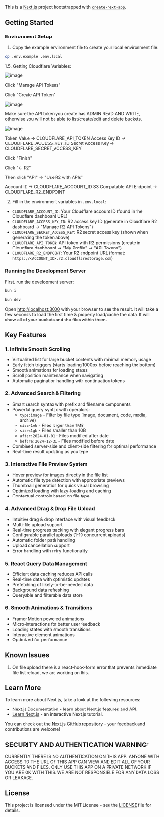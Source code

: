 This is a [Next.js](https://nextjs.org) project bootstrapped with [`create-next-app`](https://nextjs.org/docs/app/api-reference/cli/create-next-app).

## Getting Started

### Environment Setup

1. Copy the example environment file to create your local environment file:

```bash
cp .env.example .env.local
```
1.5. Getting Cloudflare Variables:

![image](https://github.com/user-attachments/assets/e60fd733-4afa-4ed9-b569-9fafea487896)

Click "Manage API Tokens"

Click "Create API Token"

![image](https://github.com/user-attachments/assets/2e1c73b6-9c0f-4182-818e-bf6e1a8e7985)

Make sure the API token you create has ADMIN READ AND WRITE, otherwise you will not be able to list/create/edit and delete buckets. 

![image](https://github.com/user-attachments/assets/40a8e3e2-5acb-4f71-b9fa-0d33655f1223)

Token Value -> CLOUDFLARE_API_TOKEN
Access Key ID -> CLOUDFLARE_ACCESS_KEY_ID
Secret Access Key -> CLOUDFLARE_SECRET_ACCESS_KEY

Click "Finish"

Click "← R2"

Then click "API" -> "Use R2 with APIs"

Account ID -> CLOUDFLARE_ACCOUNT_ID
S3 Compatable API Endpoint -> CLOUDFLARE_R2_ENDPOINT

2. Fill in the environment variables in `.env.local`:

- `CLOUDFLARE_ACCOUNT_ID`: Your Cloudflare account ID (found in the Cloudflare dashboard URL)
- `CLOUDFLARE_ACCESS_KEY_ID`: R2 access key ID (generate in Cloudflare R2 dashboard → "Manage R2 API Tokens")
- `CLOUDFLARE_SECRET_ACCESS_KEY`: R2 secret access key (shown when generating the token above)
- `CLOUDFLARE_API_TOKEN`: API token with R2 permissions (create in Cloudflare dashboard → "My Profile" → "API Tokens")
- `CLOUDFLARE_R2_ENDPOINT`: Your R2 endpoint URL (format: `https://<ACCOUNT_ID>.r2.cloudflarestorage.com`)

### Running the Development Server

First, run the development server:

```bash
bun i

bun dev
```

Open [http://localhost:3000](http://localhost:3000) with your browser to see the result. It will take a few seconds to load the first time & properly load/cache the data. It will show all of your buckets and the files within them.

## Key Features

### 1. Infinite Smooth Scrolling
- Virtualized list for large bucket contents with minimal memory usage
- Early fetch triggers (starts loading 1000px before reaching the bottom)
- Smooth animations for loading states
- Scroll position maintenance when navigating
- Automatic pagination handling with continuation tokens

### 2. Advanced Search & Filtering
- Smart search syntax with prefix and filename components
- Powerful query syntax with operators:
  - `type:image` - Filter by file type (image, document, code, media, archive)
  - `size>1mb` - Files larger than 1MB
  - `size<1gb` - Files smaller than 1GB
  - `after:2024-01-01` - Files modified after date
  - `before:2024-12-31` - Files modified before date
- Combined server-side and client-side filtering for optimal performance
- Real-time result updating as you type

### 3. Interactive File Preview System
- Hover preview for images directly in the file list
- Automatic file type detection with appropriate previews
- Thumbnail generation for quick visual browsing
- Optimized loading with lazy-loading and caching
- Contextual controls based on file type

### 4. Advanced Drag & Drop File Upload
- Intuitive drag & drop interface with visual feedback
- Multi-file upload support
- Real-time progress tracking with elegant progress bars
- Configurable parallel uploads (1-10 concurrent uploads)
- Automatic folder path handling
- Upload cancellation support
- Error handling with retry functionality

### 5. React Query Data Management
- Efficient data caching reduces API calls
- Real-time data with optimistic updates
- Prefetching of likely-to-be-needed data
- Background data refreshing
- Queryable and filterable data store

### 6. Smooth Animations & Transitions
- Framer Motion powered animations
- Micro-interactions for better user feedback
- Loading states with smooth transitions
- Interactive element animations
- Optimized for performance

## Known Issues

1. On file upload there is a react-hook-form error that prevents immediate file list reload, we are working on this.

## Learn More

To learn more about Next.js, take a look at the following resources:

- [Next.js Documentation](https://nextjs.org/docs) - learn about Next.js features and API.
- [Learn Next.js](https://nextjs.org/learn) - an interactive Next.js tutorial.

You can check out [the Next.js GitHub repository](https://github.com/vercel/next.js) - your feedback and contributions are welcome!

## SECURITY AND AUTHENTICATION WARNING:

CURRENTLY THERE IS NO AUTHENTICATION ON THIS APP. ANYONE WITH ACCESS TO THE URL OF THIS APP CAN VIEW AND EDIT ALL OF YOUR BUCKETS AND FILES. ONLY USE THIS APP ON A PRIVATE NETWORK IF YOU ARE OK WITH THIS. WE ARE NOT RESPONSIBLE FOR ANY DATA LOSS OR LEAKAGE.

## License

This project is licensed under the MIT License - see the [LICENSE](LICENSE) file for details.
